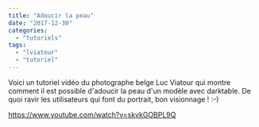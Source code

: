 ```yaml
---
title: "Adoucir la peau"
date: "2017-12-30"
categories: 
  - "tutoriels"
tags: 
  - "lviatour"
  - "tutoriel"
---
```


Voici un tutoriel vidéo du photographe belge Luc Viatour qui montre comment il est possible d'adoucir la peau d'un modèle avec darktable. De quoi ravir les utilisateurs qui font du portrait, bon visionnage ! :-)

https://www.youtube.com/watch?v=skvkGOBPL9Q
